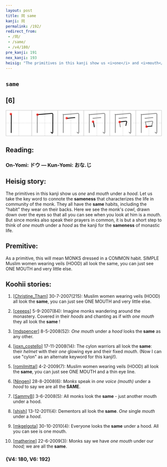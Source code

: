 ```yaml
---
layout: post
title: 同 same
kanji: 同
permalink: /192/
redirect_from:
 - /同/
 - /same/
 - /v4/180/
pre_kanji: 191
nex_kanji: 193
heisig: "The primitives in this kanji show us <i>one</i> and <i>mouth</i> under a <i>hood</i>. Let us take the key word to connote the <b>sameness</b> that characterizes the life in community of the monk. They all have the <b>same</b> habits, including the &quot;habit&quot; they wear on their backs. Here we see the monk's <i>cowl</i>, drawn down over the eyes so that all you can see when you look at him is a <i>mouth</i>. But since monks also speak their prayers in common, it is but a short step to think of <i>one mouth</i> under a <i>hood</i> as the kanji for the <b>sameness</b> of monastic life. As a primitive, this will mean MONKS dressed in a COMMON habit. SIMPLE Muslim women wearing veils (HOOD) all look the same, you can just see ONE MOUTH and very little else."
---
```


## `same`

## [6]

<div class="stroke"><img src="../images/E5908C.png" /></div>

## Reading:

### On-Yomi: ドウ &mdash; Kun-Yomi: おな.じ

## Heisig story:

The primitives in this kanji show us <i>one</i> and <i>mouth</i> under a <i>hood</i>. Let us take the key word to connote the <b>sameness</b> that characterizes the life in community of the monk. They all have the <b>same</b> habits, including the &quot;habit&quot; they wear on their backs. Here we see the monk's <i>cowl</i>, drawn down over the eyes so that all you can see when you look at him is a <i>mouth</i>. But since monks also speak their prayers in common, it is but a short step to think of <i>one mouth</i> under a <i>hood</i> as the kanji for the <b>sameness</b> of monastic life.

## Premitive:

As a primitive, this will mean MONKS dressed in a COMMON habit. SIMPLE Muslim women wearing veils (HOOD) all look the same, you can just see ONE MOUTH and very little else.

## Koohii stories:

1) [<a href="http://kanji.koohii.com/profile/Christine_Tham">Christine_Tham</a>] 30-7-2007(215): Muslim women wearing veils (HOOD) all look the<strong> same</strong>, you can just see ONE MOUTH and very little else.

2) [<a href="http://kanji.koohii.com/profile/ceeeps">ceeeps</a>] 5-9-2007(84): Imagine monks wandering around the monastery. Covered in their <em>hoods</em> and chanting as if with <em>one mouth</em> they all look the<strong> same</strong> !

3) [<a href="http://kanji.koohii.com/profile/mdspencer">mdspencer</a>] 8-5-2008(52): <em>One</em> <em>mouth</em> under a <em>hood</em> looks the<strong> same</strong> as any other.

4) [<a href="http://kanji.koohii.com/profile/joxn_costello">joxn_costello</a>] 17-11-2008(14): The cylon warriors all look the<strong> same</strong>: their <em>helmet</em> with their <em>one</em> glowing eye and their fixed <em>mouth</em>. (Now I can use &quot;cylon&quot; as an alternate keyword for this kanji!).

5) [<a href="http://kanji.koohii.com/profile/romilmittal">romilmittal</a>] 4-2-2009(7): Muslim women wearing veils (HOOD) all look the<strong> same</strong>, you can just see ONE MOUTH and a thin eye line.

6) [<a href="http://kanji.koohii.com/profile/Ningen">Ningen</a>] 28-8-2008(6): <em>Monks</em> speak in <em>one voice (mouth)</em> under a <em>hood</em> to say we are all the<strong> SAME</strong>.

7) [<a href="http://kanji.koohii.com/profile/SammyB">SammyB</a>] 3-6-2008(5): All monks look the<strong> same</strong> - just another mouth under a hood.

8) [<a href="http://kanji.koohii.com/profile/shish">shish</a>] 13-12-2011(4): Dementors all look the<strong> same</strong>. <em>One</em> single <em>mouth</em> under a <em>hood</em>.

9) [<a href="http://kanji.koohii.com/profile/mkgelgota">mkgelgota</a>] 30-10-2010(4): Everyone looks the<strong> same</strong> under a hood. All you can see is one mouth.

10) [<a href="http://kanji.koohii.com/profile/matherine">matherine</a>] 22-6-2009(3): Monks say we have <em>one mouth</em> under our <em>hood;</em> we are all the<strong> same</strong>.

### {V4: 180, V6: 192}
